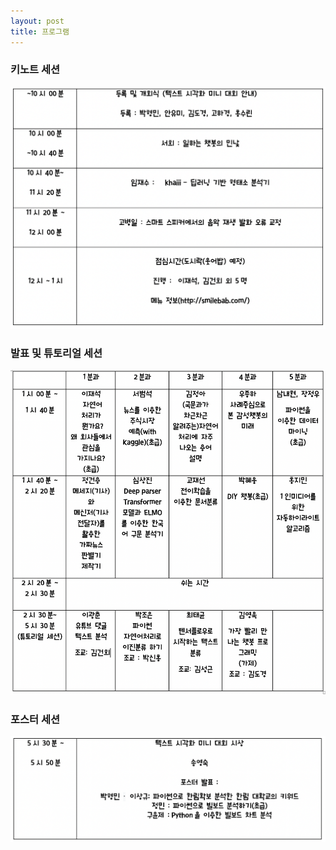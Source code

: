 ```yaml
---
layout: post
title: 프로그램
---
```





### 키노트 세션              

![table1](./assets/k.png)

### 발표 및 튜토리얼 세션                                
![table2](./assets/m.png)     

### 포스터 세션                    
![table3](./assets/p.png)          







